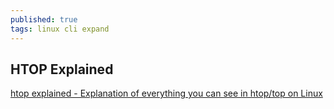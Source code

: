```yaml
---
published: true
tags: linux cli expand
---
```

## HTOP Explained

[htop explained - Explanation of everything you can see in htop/top on Linux](https://peteris.rocks/blog/htop/)